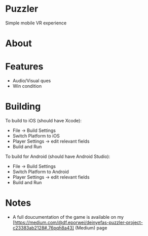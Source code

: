 # Puzzler
Simple mobile VR experience

# About 

# Features
- Audio/Visual ques 
- Win condition 

# Building 
To build to iOS (should have Xcode): 
- File -> Build Settings 
- Switch Platform to iOS
- Player Settings -> edit relevant fields
- Build and Run

To build for Android (should have Android Studio): 
- File -> Build Settings 
- Switch Platform to Android 
- Player Settings -> edit relevant fields
- Build and Run

# Notes 
- A full doucumentation of the game is available on my [https://medium.com/@df.eporwei/deinyefas-puzzler-project-c23383ab2128#.76pqh8a43] (Medium) page
